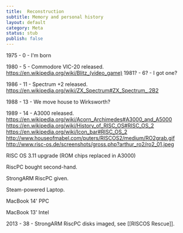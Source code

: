 ```yaml
---
title:  Reconstruction
subtitle: Memory and personal history
layout: default
category: Meta
status: stub
publish: false
---
```


1975 - 0 - I'm born

1980 - 5 - Commodore VIC-20 released.
https://en.wikipedia.org/wiki/Blitz_(video_game)
1981? - 6? - I got one?

1986 - 11 - Spectrum +2 released.
https://en.wikipedia.org/wiki/ZX_Spectrum#ZX_Spectrum_.2B2

1988 - 13 - We move house to Wirksworth?

1989 - 14 - A3000 released.
https://en.wikipedia.org/wiki/Acorn_Archimedes#A3000_and_A5000
https://en.wikipedia.org/wiki/History_of_RISC_OS#RISC_OS_2
https://en.wikipedia.org/wiki/Icon_bar#RISC_OS_2
http://www.houseofmabel.com/puters/RISCOS2/medium/RO2grab.gif
http://www.risc-os.de/screenshots/gross.php?arthur_ro2/ro2_01.jpeg


RISC OS 3.11 upgrade (ROM chips replaced in A3000)

RiscPC bought second-hand.

StrongARM RiscPC given.

Steam-powered Laptop.

MacBook 14' PPC

MacBook 13' Intel

2013 - 38 - StrongARM RiscPC disks imaged, see [[RISCOS Rescue]].
